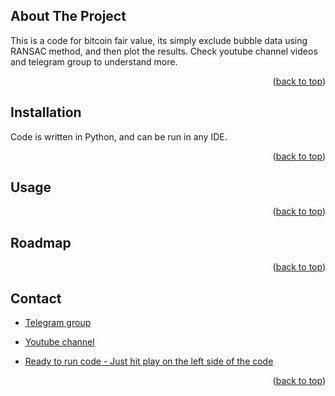
<!-- ABOUT THE PROJECT -->
## About The Project

This is a code for bitcoin fair value, its simply exclude bubble data using RANSAC method, and then plot the results. Check youtube channel videos and telegram group to understand more.

<p align="right">(<a href="#top">back to top</a>)</p>


## Installation

Code is written in Python, and can be run in any IDE. 

<p align="right">(<a href="#top">back to top</a>)</p>


<!-- USAGE EXAMPLES -->
## Usage


<p align="right">(<a href="#top">back to top</a>)</p>

<!-- ROADMAP -->
## Roadmap


<p align="right">(<a href="#top">back to top</a>)</p>


<!-- CONTACT -->
## Contact

- [Telegram group](https://t.me/BitcoinRaven) 

- [Youtube channel](https://www.youtube.com/channel/UCrlkqSLmHL8ZPVpOxj7La4Q) 

- [Ready to run code - Just hit play on the left side of the code](https://colab.research.google.com/drive/1gY4cREJ_ALYNO3lrsWSkUKwgbYw9fey-?usp=sharing) 


<p align="right">(<a href="#top">back to top</a>)</p>
